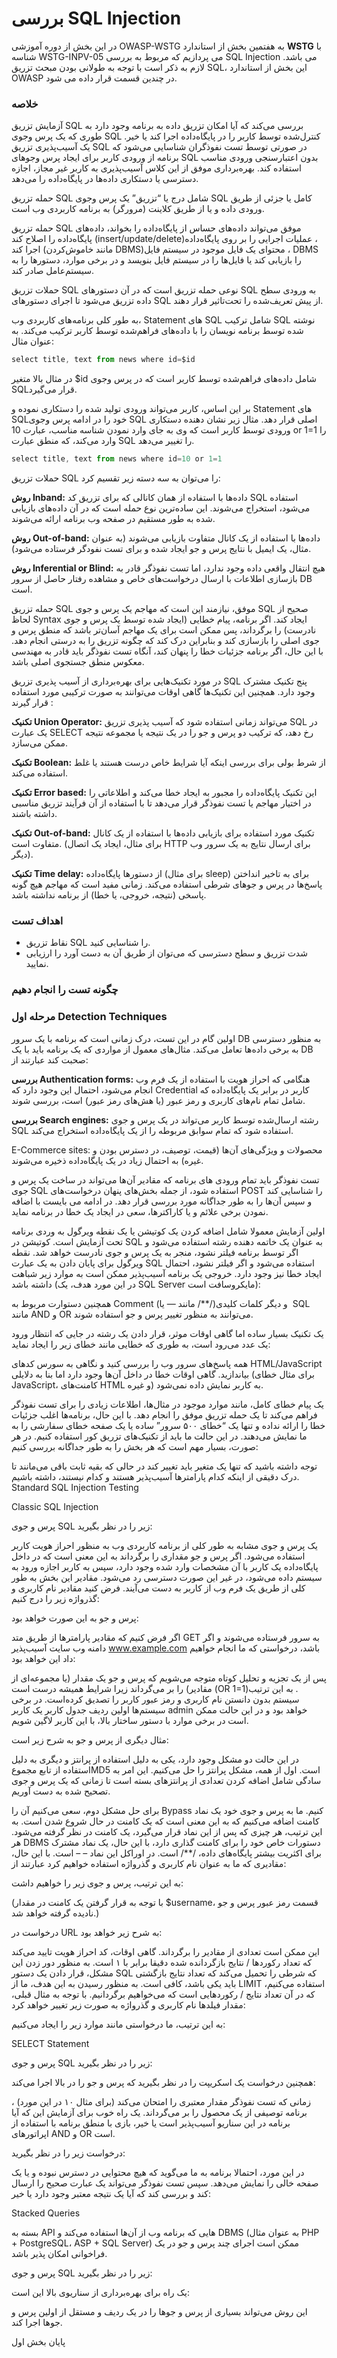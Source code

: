 
# بررسی SQL Injection

در این بخش از دوره آموزشی OWASP-WSTG به هفتمین بخش از استاندارد **WSTG** با شناسه WSTG-INPV-05 می پردازیم که مربوط به بررسی SQL Injection می باشد. لازم به ذکر است با توجه به طولانی بودن مبحث تزریق SQL، این بخش از استاندارد OWASP در چندین قسمت قرار داده می شود.
### خلاصه

آزمایش تزریق SQL بررسی می‌کند که آیا امکان تزریق داده به برنامه وجود دارد به طوری که یک پرس وجوی SQL کنترل‌شده توسط کاربر را در پایگاه‌داده اجرا کند یا خیر. یک آسیب‌پذیری تزریق SQL در صورتی توسط تست نفوذگران شناسایی می‌شود که برنامه از ورودی کاربر برای ایجاد پرس وجوهای SQL بدون اعتبارسنجی ورودی مناسب استفاده کند. بهره‌برداری موفق از این کلاس آسیب‌پذیری به کاربر غیر مجاز، اجازه دسترسی یا دستکاری داده‌ها در پایگاه‌داده را می‌دهد.

حمله تزریق SQL شامل درج یا “تزریق” یک پرس وجوی SQL کامل یا جزئی از طریق ورودی داده و یا از طریق کلاینت (‏مرورگر) ‏به برنامه کاربردی وب است.

حمله تزریق SQL موفق می‌تواند داده‌های حساس از پایگاه‌داده را بخواند، داده‌های پایگاه‌داده را اصلاح کند (‏insert/update/delete)‏، عملیات اجرایی را بر روی پایگاه‌داده اجرا کند (مانند خاموش‌کردن DBMS)‏، محتوای یک فایل موجود در سیستم فایل DBMS را بازیابی کند یا فایل‌ها را در سیستم فایل بنویسد و در برخی موارد، دستورها را به سیستم‌عامل صادر کند.

حملات تزریق SQL نوعی حمله تزریق است که در آن دستورهای SQL به ورودی سطح داده تزریق می‌شود تا اجرای دستورهای SQL از پیش تعریف‌شده را تحت‌تاثیر قرار دهند.

به طور کلی برنامه‌های کاربردی وب، Statement های SQL شامل ترکیب SQL نوشته شده توسط برنامه نویسان را با داده‌های فراهم‌شده توسط کاربر ترکیب می‌کند. به عنوان مثال:
```js
select title, text from news where id=$id
```
در مثال بالا متغیر $id شامل داده‌های فراهم‌شده توسط کاربر است که در پرس وجوی SQLقرار می‌گیرد.

بر این اساس، کاربر می‌تواند ورودی تولید شده را دستکاری نموده و Statement های SQLخود را در ادامه پرس وجوی SQL اصلی قرار دهد. مثال زیر نشان دهنده دستکاری ورودی توسط کاربر است که وی به جای وارد نمودن شناسه مناسب، عبارت 10 or 1=1 را وارد می‌کند، که منطق عبارت SQL را تغییر می‌دهد.
```js
select title, text from news where id=10 or 1=1
```

حملات تزریق SQL را می‌توان به سه دسته زیر تقسیم کرد:

**روش Inband:** داده‌ها با استفاده از همان کانالی که برای تزریق کد SQL استفاده می‌شود، استخراج می‌شوند. این ساده‌ترین نوع حمله است که در آن داده‌های بازیابی شده به طور مستقیم در صفحه وب برنامه ارائه می‌شوند.

**روش Out-of-band:** داده‌ها با استفاده از یک کانال متفاوت بازیابی می‌شوند (‏به عنوان مثال، یک ایمیل با نتایج پرس و جو ایجاد شده و برای تست نفودگر فرستاده می‌شود)‏.

**روش Inferential or Blind:** هیچ انتقال واقعی داده وجود ندارد، اما تست نفوذگر قادر به بازسازی اطلاعات با ارسال درخواست‌های خاص و مشاهده رفتار حاصل از سرور DB است.

حمله تزریق SQL موفق، نیازمند این است که مهاجم یک پرس و جوی SQL صحیح از لحاظ Syntax ایجاد کند. اگر برنامه، پیام خطایی (ایجاد شده توسط یک پرس و جوی نادرست) را برگرداند، پس ممکن است برای یک مهاجم آسان‌تر باشد که منطق پرس و جوی اصلی را بازسازی کند و بنابراین درک کند که چگونه تزریق را به درستی انجام دهد. با این حال، اگر برنامه جزئیات خطا را پنهان کند، آنگاه تست نفوذگر باید قادر به مهندسی معکوس منطق جستجوی اصلی باشد.

در مورد تکنیک‌هایی برای بهره‌برداری از آسیب پذیری تزریق SQL پنج تکنیک مشترک وجود دارد. همچنین این تکنیک‌ها گاهی اوقات می‌توانند به صورت ترکیبی مورد استفاده قرار گیرند :

**تکنیک Union Operator:** می‌تواند زمانی استفاده شود که آسیب پذیری تزریق SQL در یک عبارت SELECT رخ دهد، که ترکیب دو پرس و جو را در یک نتیجه یا مجموعه نتیجه ممکن می‌سازد.

**تکنیک Boolean:** از شرط بولی برای بررسی اینکه آیا شرایط خاص درست هستند یا غلط استفاده می‌کند.

**تکنیک Error based:** این تکنیک پایگاه‌داده را مجبور به ایجاد خطا می‌کند و اطلاعاتی را در اختیار مهاجم یا تست نفوذگر قرار می‌دهد تا با استفاده از آن فرآیند تزریق مناسبی داشته باشند.

**تکنیک Out-of-band:** تکنیک مورد استفاده برای بازیابی داده‌ها با استفاده از یک کانال متفاوت است. (برای مثال، ایجاد یک اتصال HTTP برای ارسال نتایج به یک سرور وب دیگر).

**تکنیک Time delay:** از دستورها پایگاه‌داده (‏برای مثال sleep) ‏برای به تاخیر انداختن پاسخ‌ها در پرس و جوهای شرطی استفاده می‌کند. زمانی مفید است که مهاجم هیچ گونه پاسخی (‏نتیجه، خروجی، یا خطا)‏ از برنامه نداشته باشد.

### اهداف تست

* نقاط تزریق SQL را شناسایی کنید.
* شدت تزریق و سطح دسترسی که می‌توان از طریق آن به دست آورد را ارزیابی نمایید.
### چگونه تست را انجام دهیم
### مرحله اول Detection Techniques

اولین گام در این تست، درک زمانی است که برنامه با یک سرور DB به منظور دسترسی به برخی داده‌ها تعامل می‌کند. مثال‌های معمول از مواردی که یک برنامه باید با یک DB صحبت کند عبارتند از:

**بررسی Authentication forms:** هنگامی که احراز هویت با استفاده از یک فرم وب انجام می‌شود، احتمال این وجود دارد که Credential کاربر در برابر یک پایگاه‌داده که شامل تمام نام‌های کاربری و رمز عبور (‏یا هش‌های رمز عبور)‏ است، بررسی شوند.

**بررسی Search engines:** رشته ارسال‌شده توسط کاربر می‌تواند در یک پرس و جوی SQL استفاده شود که تمام سوابق مربوطه را از یک پایگاه‌داده استخراج می‌کند.

E-Commerce sites: محصولات و ویژگی‌های آن‌ها (‏قیمت، توصیف، در دسترس بودن و غیره) ‏به احتمال زیاد در یک پایگاه‌داده ذخیره می‌شوند.

تست نفوذگر باید تمام ورودی های برنامه که مقادیر آن‌ها می‌تواند در ساخت یک پرس و جوی SQL استفاده شود، از جمله بخش‌های پنهان درخواست‌های POST را شناسایی کند و سپس آن‌ها را به طور جداگانه مورد بررسی قرار دهد. در ادامه می بایست با اضافه نمودن برخی علائم و یا کاراکترها، سعی در ایجاد یک خطا در برنامه نماید.

اولین آزمایش معمولا شامل اضافه کردن یک کوتیشن یا یک نقطه ویرگول به وردی برنامه تحت آزمایش است. کوتیشن در SQL به عنوان یک خاتمه دهنده رشته استفاده می‌شود و اگر توسط برنامه فیلتر نشود، منجر به یک پرس و جوی نادرست خواهد شد. نقطه ویرگول برای پایان دادن به یک عبارت SQL استفاده می‌شود و اگر فیلتر نشود، احتمال ایجاد خطا نیز وجود دارد. خروجی یک برنامه آسیب‌پذیر ممکن است به موارد زیر شباهت داشته باشد (در این مورد هدف، یک SQL Server مایکروسافت است):

همچنین دستوارت مربوط به Comment (‏مانند — یا /**/)‏ و دیگر کلمات کلیدی SQL مانند AND و OR می‌توانند به منظور تغییر پرس و جو استفاده شوند.

یک تکنیک بسیار ساده اما گاهی اوقات موثر، قرار دادن یک رشته در جایی که انتظار ورود یک عدد می‌رود است، به طوری که خطایی مانند خطای زیر را ایجاد نماید:

همه پاسخ‌های سرور وب را بررسی کنید و نگاهی به سورس کدهای HTML/JavaScript بیاندازید. گاهی اوقات خطا در داخل آن‌ها وجود دارد اما بنا به دلایلی (برای مثال خطای JavaScript، کامنت‌های HTML و غیره) به کاربر نمایش داده نمی‌شود.

یک پیام خطای کامل، مانند موارد موجود در مثال‌ها، اطلاعات زیادی را برای تست نفوذگر فراهم می‌کند تا یک حمله تزریق موفق را انجام دهد. با این حال، برنامه‌ها اغلب جزئیات خطا را ارائه نداده و تنها یک “خطای ۵۰۰ سرور” ساده یا یک صفحه خطای سفارشی را به ما نمایش می‌دهند. در این حالت ما باید از تکنیک‌های تزریق کور استفاده کنیم. در هر صورت، بسیار مهم است که هر بخش را به طور جداگانه بررسی کنیم:

توجه داشته باشید که تنها یک متغیر باید تغییر کند در حالی که بقیه ثابت باقی می‌مانند تا درک دقیقی از اینکه کدام پارامترها آسیب‌پذیر هستند و کدام نیستند، داشته باشیم.
Standard SQL Injection Testing

Classic SQL Injection

پرس و جوی SQL زیر را در نظر بگیرید:

یک پرس و جوی مشابه به طور کلی از برنامه کاربردی وب به منظور احراز هویت کاربر استفاده می‌شود. اگر پرس و جو مقداری را برگرداند به این معنی است که در داخل پایگاه‌داده یک کاربر با آن مشخصات وارد شده وجود دارد، سپس به کاربر اجازه ورود به سیستم داده می‌شود، در غیر این صورت دسترسی رد می‌شود. مقادیر این بخش به طور کلی از طریق یک فرم وب از کاربر به دست می‌آیند. فرض کنید مقادیر نام کاربری و گذرواژه زیر را درج کنیم:

پرس و جو به این صورت خواهد بود:

اگر فرض کنیم که مقادیر پارامترها از طریق متد GET به سرور فرستاده می‌شوند و اگر دامنه وب سایت آسیب‌پذیر www.example.com باشد، درخواستی که ما انجام خواهیم داد این خواهد بود:

پس از یک تجزیه و تحلیل کوتاه متوجه می‌شویم که پرس و جو یک مقدار (‏یا مجموعه‌ای از مقادیر)‏ را بر می‌گرداند زیرا شرایط همیشه درست است (OR 1=1)‏. به این ترتیب سیستم بدون دانستن نام کاربری و رمز عبور کاربر را تصدیق کرده‌است.
در برخی سیستم‌ها اولین ردیف جدول کاربر یک کاربر admin خواهد بود و در این حالت ممکن است در برخی موارد با دستور ساختار بالا، با این کاربر لاگین شویم.

مثال دیگری از پرس و جو به شرح زیر است:

در این حالت دو مشکل وجود دارد، یکی به دلیل استفاده از پرانتز و دیگری به دلیل استفاده از تابع مجموعMD5 است. اول از همه، مشکل پرانتز را حل می‌کنیم. این امر به سادگی شامل اضافه کردن تعدادی از پرانتزهای بسته است تا زمانی که یک پرس و جوی تصحیح شده به دست آوریم.

برای حل مشکل دوم، سعی می‌کنیم آن را Bypass کنیم. ما به پرس و جوی خود یک نماد کامنت اضافه می‌کنیم که به این معنی است که یک کامنت در حال شروع شدن است. به این ترتیب، هر چیزی که پس از این نماد قرار می‌گیرد، یک کامنت در نظر گرفته می‌شود. هر DBMS دستورات خاص خود را برای کامنت گذاری دارد، با این حال، یک نماد مشترک برای اکثریت بیشتر پایگاه‌های داده، /**/ است. در اوراکل این نماد – – است. با این حال، مقادیری که ما به عنوان نام کاربری و گذرواژه استفاده خواهیم کرد عبارتند از:

به این ترتیب، پرس و جوی زیر را خواهیم داشت:

(با توجه به قرار گرفتن یک کامنت در مقدار $username، قسمت رمز عبور پرس و جو نادیده گرفته خواهد شد.)

درخواست در URL به شرح زیر خواهد بود:

این ممکن است تعدادی از مقادیر را برگرداند. گاهی اوقات، کد احراز هویت تایید می‌کند که تعداد رکوردها / نتایج بازگردانده شده دقیقا برابر با ۱ است. به منظور دور زدن این مشکل، قرار دادن یک دستور SQL که شرطی را تحمیل می‌کند که تعداد نتایج بازگشتی باید یکی باشد، کافی است. ‏به منظور رسیدن به این هدف، ما از LIMIT استفاده می‌کنیم، که در آن تعداد نتایج / رکوردهایی است که می‌خواهیم برگردانیم. با توجه به مثال قبلی، مقدار فیلدها نام کاربری و گذرواژه به صورت زیر تغییر خواهد کرد:

به این ترتیب، ما درخواستی مانند موارد زیر را ایجاد می‌کنیم:

SELECT Statement

پرس و جوی SQL زیر را در نظر بگیرید:

همچنین درخواست یک اسکریپت را در نظر بگیرید که پرس و جو را در بالا اجرا می‌کند:

زمانی که تست نفوذگر مقدار معتبری را امتحان می‌کند (‏برای مثال ۱۰ در این مورد) ‏، برنامه توصیفی از یک محصول را بر می‌گرداند. یک راه خوب برای آزمایش این که آیا برنامه در این سناریو آسیب‌پذیر است یا خیر، بازی با منطق برنامه با استفاده از اپراتورهای AND و OR است.

درخواست زیر را در نظر بگیرید:

در این مورد، احتمالا برنامه به ما می‌گوید که هیچ محتوایی در دسترس نبوده و یا یک صفحه خالی را نمایش می‌دهد. سپس تست نفوذگر می‌تواند یک عبارت صحیح را ارسال کند و بررسی کند که آیا یک نتیجه معتبر وجود دارد یا خیر:

Stacked Queries

بسته به API هایی که برنامه وب از آن‌ها استفاده می‌کند و DBMS (به عنوان مثال PHP + PostgreSQL، ASP + SQL Server) ممکن است اجرای چند پرس و جو در یک فراخوانی امکان پذیر باشد.

پرس و جوی SQL زیر را در نظر بگیرید:

یک راه برای بهره‌برداری از سناریوی بالا این است:

این روش می‌تواند بسیاری از پرس و جوها را در یک ردیف و مستقل از اولین پرس و جوها اجرا کند.

پایان بخش اول
